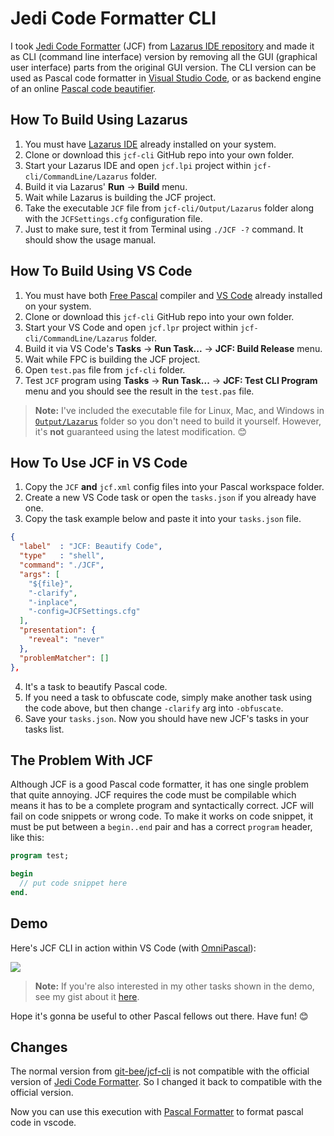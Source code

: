 # Jedi Code Formatter CLI

I took [Jedi Code Formatter](http://jedicodeformat.sourceforge.net/) (JCF) from [Lazarus IDE repository](https://github.com/graemeg/lazarus/tree/upstream/components/jcf2) and made it as CLI (command line interface) version by removing all the GUI (graphical user interface) parts from the original GUI version. The CLI version can be used as Pascal code formatter in [Visual Studio Code](https://code.visualstudio.com/), or as backend engine of an online [Pascal code beautifier](https://pak.lebah.web.id/jcf).

## How To Build Using Lazarus

1. You must have [Lazarus IDE](http://lazarus-ide.org) already installed on your system.
2. Clone or download this `jcf-cli` GitHub repo into your own folder.
3. Start your Lazarus IDE and open `jcf.lpi` project within `jcf-cli/CommandLine/Lazarus` folder.
4. Build it via Lazarus' **Run** → **Build** menu.
5. Wait while Lazarus is building the JCF project.
6. Take the executable `JCF` file from `jcf-cli/Output/Lazarus` folder along with the `JCFSettings.cfg` configuration file.
7. Just to make sure, test it from Terminal using `./JCF -?` command. It should show the usage manual.

## How To Build Using VS Code

1. You must have both [Free Pascal](http://freepascal.org) compiler and [VS Code](https://code.visualstudio.com) already installed on your system.
2. Clone or download this `jcf-cli` GitHub repo into your own folder.
3. Start your VS Code and open `jcf.lpr` project within `jcf-cli/CommandLine/Lazarus` folder.
4. Build it via VS Code's **Tasks** → **Run Task...** → **JCF: Build Release** menu.
5. Wait while FPC is building the JCF project.
6. Open `test.pas` file from `jcf-cli` folder.
7. Test `JCF` program using **Tasks** → **Run Task...** → **JCF: Test CLI Program** menu and you should see the result in the `test.pas` file.

> **Note:** I've included the executable file for Linux, Mac, and Windows in [`Output/Lazarus`](Output/Lazarus) folder so you don't need to build it yourself. However, it's **not** guaranteed using the latest modification. 😊

## How To Use JCF in VS Code

1. Copy the `JCF` **and** `jcf.xml` config files into your Pascal workspace folder.
2. Create a new VS Code task or open the `tasks.json` if you already have one.
3. Copy the task example below and paste it into your `tasks.json` file.  

  ```json
  {
    "label"  : "JCF: Beautify Code",
    "type"   : "shell",
    "command": "./JCF",
    "args": [
      "${file}",
      "-clarify",
      "-inplace",
      "-config=JCFSettings.cfg"
    ],
    "presentation": {
      "reveal": "never"
    },
    "problemMatcher": []
  },
```
4. It's a task to beautify Pascal code.
5. If you need a task to obfuscate code, simply make another task using the code above, but then change `-clarify` arg into `-obfuscate`.
6. Save your `tasks.json`. Now you should have new JCF's tasks in your tasks list.

## The Problem With JCF

Although JCF is a good Pascal code formatter, it has one single problem that quite annoying. JCF requires the code must be compilable which means it has to be a complete program and syntactically correct. JCF will fail on code snippets or wrong code. To make it works on code snippet, it must be put between a `begin..end` pair and has a correct `program` header, like this:

```pascal
program test;

begin
  // put code snippet here
end.
```

## Demo

Here's JCF CLI in action within VS Code (with [OmniPascal](http://www.omnipascal.com/)):

![](jcf_vscode.gif)

> **Note:** If you're also interested in my other tasks shown in the demo, see my gist about it [here](https://gist.github.com/pakLebah/dab98067e9a388a3a8d2f5c0b44a7d3f).

Hope it's gonna be useful to other Pascal fellows out there. Have fun! 😊

## Changes
The normal version from [git-bee/jcf-cli](https://github.com/git-bee/jcf-cli) is not compatible with the official version of [Jedi Code Formatter](http://jedicodeformat.sourceforge.net/).  So I changed it back to compatible with the official version.

Now you can use this execution with [Pascal Formatter](https://marketplace.visualstudio.com/items?itemName=alefragnani.pascal-formatter) to format pascal code in vscode.